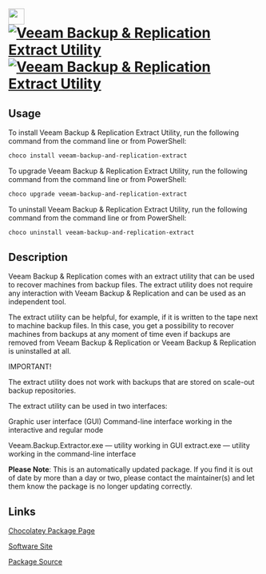 ﻿# <img src="https://cdn.jsdelivr.net/gh/mkevenaar/chocolatey-packages@d47fb7da33a696a72cd507a4f07547458b12720f/icons/veeam-backup-and-replication-extract.png" width="32" height="32"/> [![Veeam Backup & Replication Extract Utility](https://img.shields.io/chocolatey/v/veeam-backup-and-replication-extract.svg?label=Veeam+Backup+%26+Replication+Extract+Utility)](https://community.chocolatey.org/packages/veeam-backup-and-replication-extract) [![Veeam Backup & Replication Extract Utility](https://img.shields.io/chocolatey/dt/veeam-backup-and-replication-extract.svg)](https://community.chocolatey.org/packages/veeam-backup-and-replication-extract)

## Usage

To install Veeam Backup & Replication Extract Utility, run the following command from the command line or from PowerShell:

```powershell
choco install veeam-backup-and-replication-extract
```

To upgrade Veeam Backup & Replication Extract Utility, run the following command from the command line or from PowerShell:

```powershell
choco upgrade veeam-backup-and-replication-extract
```

To uninstall Veeam Backup & Replication Extract Utility, run the following command from the command line or from PowerShell:

```powershell
choco uninstall veeam-backup-and-replication-extract
```

## Description

Veeam Backup & Replication comes with an extract utility that can be used to recover machines from backup files. The extract utility does not require any interaction with Veeam Backup & Replication and can be used as an independent tool.

The extract utility can be helpful, for example, if it is written to the tape next to machine backup files. In this case, you get a possibility to recover machines from backups at any moment of time even if backups are removed from Veeam Backup & Replication or Veeam Backup & Replication is uninstalled at all.

IMPORTANT!

The extract utility does not work with backups that are stored on scale-out backup repositories.

The extract utility can be used in two interfaces:

Graphic user interface (GUI)
Command-line interface working in the interactive and regular mode

Veeam.Backup.Extractor.exe — utility working in GUI
extract.exe — utility working in the command-line interface

**Please Note**: This is an automatically updated package. If you find it is
out of date by more than a day or two, please contact the maintainer(s) and
let them know the package is no longer updating correctly.


## Links

[Chocolatey Package Page](https://community.chocolatey.org/packages/veeam-backup-and-replication-extract)

[Software Site](http://www.veeam.com/)

[Package Source](https://github.com/mkevenaar/chocolatey-packages/tree/master/automatic/veeam-backup-and-replication-extract)

